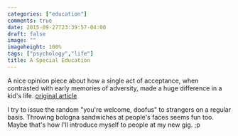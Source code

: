 ```yaml
---
categories: ["education"]
comments: true
date: 2015-09-27T23:39:57-04:00
draft: false
image: ""
imageheight: 100%
tags: ["psychology","life"]
title: A Special Education
---
```


A nice opinion piece about how a single act of acceptance, when contrasted with early memories of adversity, made a huge difference in a kid's life. [original article](http://www.nytimes.com/2015/09/27/opinion/sunday/a-special-education.html)<!--more-->

I try to issue the random "you're welcome, doofus" to strangers on a regular basis. Throwing bologna sandwiches at people's faces seems fun too. Maybe that's how I'll introduce myself to people at my new gig. ;p